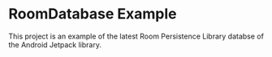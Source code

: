 # RoomDatabase Example

This project is an example of the latest Room Persistence Library databse of the Android Jetpack library.
